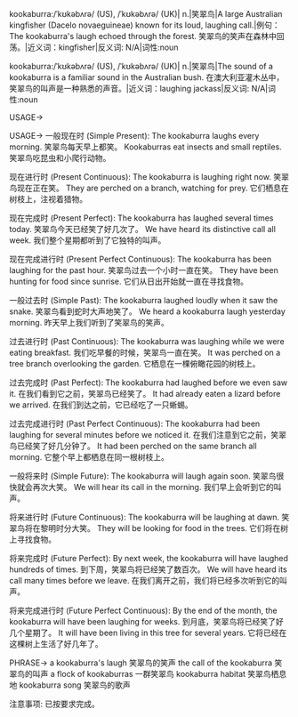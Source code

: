 kookaburra:/ˈkʊkəbʌrə/ (US), /ˈkʊkəbʌrə/ (UK)| n.|笑翠鸟|A large Australian kingfisher (Dacelo novaeguineae) known for its loud, laughing call.|例句：The kookaburra's laugh echoed through the forest. 笑翠鸟的笑声在森林中回荡。|近义词：kingfisher|反义词: N/A|词性:noun

kookaburra:/ˈkʊkəbʌrə/ (US), /ˈkʊkəbʌrə/ (UK)| n.|笑翠鸟|The sound of a kookaburra is a familiar sound in the Australian bush. 在澳大利亚灌木丛中，笑翠鸟的叫声是一种熟悉的声音。|近义词：laughing jackass|反义词: N/A|词性:noun


USAGE->

USAGE->
一般现在时 (Simple Present):
The kookaburra laughs every morning. 笑翠鸟每天早上都笑。
Kookaburras eat insects and small reptiles. 笑翠鸟吃昆虫和小爬行动物。

现在进行时 (Present Continuous):
The kookaburra is laughing right now. 笑翠鸟现在正在笑。
They are perched on a branch, watching for prey. 它们栖息在树枝上，注视着猎物。


现在完成时 (Present Perfect):
The kookaburra has laughed several times today. 笑翠鸟今天已经笑了好几次了。
We have heard its distinctive call all week. 我们整个星期都听到了它独特的叫声。


现在完成进行时 (Present Perfect Continuous):
The kookaburra has been laughing for the past hour. 笑翠鸟过去一个小时一直在笑。
They have been hunting for food since sunrise.  它们从日出开始就一直在寻找食物。


一般过去时 (Simple Past):
The kookaburra laughed loudly when it saw the snake. 笑翠鸟看到蛇时大声地笑了。
We heard a kookaburra laugh yesterday morning. 昨天早上我们听到了笑翠鸟的笑声。


过去进行时 (Past Continuous):
The kookaburra was laughing while we were eating breakfast. 我们吃早餐的时候，笑翠鸟一直在笑。
It was perched on a tree branch overlooking the garden. 它栖息在一棵俯瞰花园的树枝上。


过去完成时 (Past Perfect):
The kookaburra had laughed before we even saw it. 在我们看到它之前，笑翠鸟已经笑了。
It had already eaten a lizard before we arrived. 在我们到达之前，它已经吃了一只蜥蜴。


过去完成进行时 (Past Perfect Continuous):
The kookaburra had been laughing for several minutes before we noticed it. 在我们注意到它之前，笑翠鸟已经笑了好几分钟了。
It had been perched on the same branch all morning. 它整个早上都栖息在同一根树枝上。


一般将来时 (Simple Future):
The kookaburra will laugh again soon. 笑翠鸟很快就会再次大笑。
We will hear its call in the morning. 我们早上会听到它的叫声。


将来进行时 (Future Continuous):
The kookaburra will be laughing at dawn. 笑翠鸟将在黎明时分大笑。
They will be looking for food in the trees. 它们将在树上寻找食物。


将来完成时 (Future Perfect):
By next week, the kookaburra will have laughed hundreds of times. 到下周，笑翠鸟将已经笑了数百次。
We will have heard its call many times before we leave. 在我们离开之前，我们将已经多次听到它的叫声。


将来完成进行时 (Future Perfect Continuous):
By the end of the month, the kookaburra will have been laughing for weeks. 到月底，笑翠鸟将已经笑了好几个星期了。
It will have been living in this tree for several years. 它将已经在这棵树上生活了好几年了。


PHRASE->
a kookaburra's laugh  笑翠鸟的笑声
the call of the kookaburra  笑翠鸟的叫声
a flock of kookaburras 一群笑翠鸟
kookaburra habitat 笑翠鸟栖息地
kookaburra song 笑翠鸟的歌声


注意事项:  已按要求完成。
